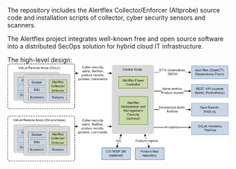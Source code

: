 The repository includes the Alertflex Collector/Enforcer (Altprobe) source code and installation scripts of collector, cyber security sensors and scanners.

The Alertflex project integrates well-known free and open source software into a distributed SecOps solution for hybrid cloud IT infrastructure.

The high-level design:
![](https://github.com/alertflex/altprobe/blob/master/img/hld-arch.png)

